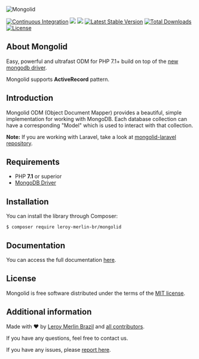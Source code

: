 ![Mongolid](https://user-images.githubusercontent.com/1991286/28967747-fe5c258a-78f2-11e7-91c7-8850ffb32004.png)

<p align="center">

[![Continuous Integration](https://github.com/leroy-merlin-br/mongolid/actions/workflows/continuous-integration.yml/badge.svg)](https://github.com/leroy-merlin-br/mongolid/actions/workflows/continuous-integration.yml)
<a href="https://www.codacy.com/gh/leroy-merlin-br/mongolid/dashboard?utm_source=github.com&amp;utm_medium=referral&amp;utm_content=leroy-merlin-br/mongolid&amp;utm_campaign=Badge_Grade"><img src="https://app.codacy.com/project/badge/Grade/bdda2d9ea3e94141946af9bad2da1a09"/></a>
<a href="https://www.codacy.com/gh/leroy-merlin-br/mongolid/dashboard?utm_source=github.com&amp;utm_medium=referral&amp;utm_content=leroy-merlin-br/mongolid&amp;utm_campaign=Badge_Coverage"><img src="https://app.codacy.com/project/badge/Coverage/bdda2d9ea3e94141946af9bad2da1a09"/></a>
<a href="https://packagist.org/packages/leroy-merlin-br/mongolid"><img src="https://poser.pugx.org/leroy-merlin-br/mongolid/v/stable" alt="Latest Stable Version"></a>
<a href="https://packagist.org/packages/leroy-merlin-br/mongolid"><img src="https://poser.pugx.org/leroy-merlin-br/mongolid/downloads" alt="Total Downloads"></a>
<a href="https://packagist.org/packages/leroy-merlin-br/mongolid"><img src="https://poser.pugx.org/leroy-merlin-br/mongolid/license" alt="License"></a>
</p>

## About Mongolid
Easy, powerful and ultrafast ODM for PHP 7.1+ build on top of the [new mongodb driver](https://docs.mongodb.org/ecosystem/drivers/php/).

Mongolid supports **ActiveRecord** pattern.

## Introduction
Mongolid ODM (Object Document Mapper) provides a beautiful, simple implementation for working with MongoDB. Each database collection can have a corresponding "Model" which is used to interact with that collection.

**Note:** If you are working with Laravel, take a look at [mongolid-laravel repository](https://github.com/leroy-merlin-br/mongolid-laravel).

## Requirements
- PHP **7.1** or superior
- [MongoDB Driver](http://php.net/manual/en/set.mongodb.php)

## Installation
You can install the library through Composer:

```
$ composer require leroy-merlin-br/mongolid
```

## Documentation
You can access the full documentation [here](http://leroy-merlin-br.github.io/mongolid).

## License
Mongolid is free software distributed under the terms of the [MIT license](LICENSE).

## Additional information
Made with ❤ by [Leroy Merlin Brazil](https://github.com/leroy-merlin-br) and [all contributors](https://github.com/leroy-merlin-br/mongolid/graphs/contributors).

If you have any questions, feel free to contact us.

If you have any issues, please [report here](https://github.com/leroy-merlin-br/mongolid/issues).
